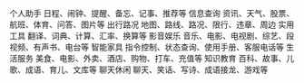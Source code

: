 个人助手	日程、闹钟、提醒、备忘、记事、推荐等
信息查询	资讯、天气、股票、航班、体育、问答、图片等
出行路况	地图、路线、路况、限行、违章、周边
实用工具	翻译、词典、计算、汇率、换算等
影音娱乐	音乐、电影、电视剧、综艺、段视频、有声书、电台等
智能家具	指令控制、状态查询、使用手册、客服电话等
生活服务	美食、电影、外卖、酒店、购物、打车、充值等
知识教育	百科、故事、儿歌、成语、育儿、文库等
聊天休闲	聊天、笑话、写诗、成语接龙、游戏等
